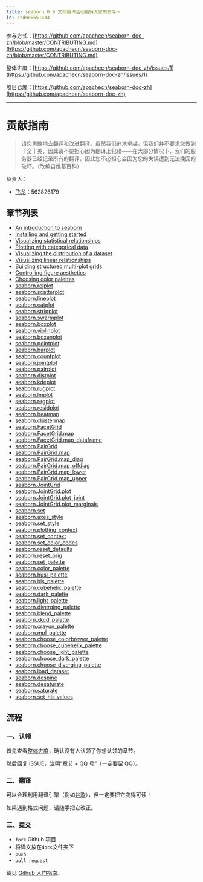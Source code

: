 ```yaml
---
title: seaborn 0.9 文档翻译活动期待大家的参与～
id: csdn88551434
---
```


参与方式：[https://github.com/apachecn/seaborn-doc-zh/blob/master/CONTRIBUTING.md](https://github.com/apachecn/seaborn-doc-zh/blob/master/CONTRIBUTING.md)

整体进度：[https://github.com/apachecn/seaborn-doc-zh/issues/1](https://github.com/apachecn/seaborn-doc-zh/issues/1)

项目仓库：[https://github.com/apachecn/seaborn-doc-zh](https://github.com/apachecn/seaborn-doc-zh)

* * *

# 贡献指南

> 请您勇敢地去翻译和改进翻译。虽然我们追求卓越，但我们并不要求您做到十全十美，因此请不要担心因为翻译上犯错——在大部分情况下，我们的服务器已经记录所有的翻译，因此您不必担心会因为您的失误遭到无法挽回的破坏。（改编自维基百科）

负责人：

*   [飞龙](https://github.com/wizardforcel)：562826179

## 章节列表

*   [An introduction to seaborn](https://github.com/apachecn/seaborn-doc-zh/blob/master/docs/1.md)
*   [Installing and getting started](https://github.com/apachecn/seaborn-doc-zh/blob/master/docs/2.md)
*   [Visualizing statistical relationships](https://github.com/apachecn/seaborn-doc-zh/blob/master/docs/3.md)
*   [Plotting with categorical data](https://github.com/apachecn/seaborn-doc-zh/blob/master/docs/4.md)
*   [Visualizing the distribution of a dataset](https://github.com/apachecn/seaborn-doc-zh/blob/master/docs/5.md)
*   [Visualizing linear relationships](https://github.com/apachecn/seaborn-doc-zh/blob/master/docs/6.md)
*   [Building structured multi-plot grids](https://github.com/apachecn/seaborn-doc-zh/blob/master/docs/7.md)
*   [Controlling figure aesthetics](https://github.com/apachecn/seaborn-doc-zh/blob/master/docs/8.md)
*   [Choosing color palettes](https://github.com/apachecn/seaborn-doc-zh/blob/master/docs/9.md)
*   [seaborn.relplot](https://github.com/apachecn/seaborn-doc-zh/blob/master/docs/10.md)
*   [seaborn.scatterplot](https://github.com/apachecn/seaborn-doc-zh/blob/master/docs/11.md)
*   [seaborn.lineplot](https://github.com/apachecn/seaborn-doc-zh/blob/master/docs/12.md)
*   [seaborn.catplot](https://github.com/apachecn/seaborn-doc-zh/blob/master/docs/13.md)
*   [seaborn.stripplot](https://github.com/apachecn/seaborn-doc-zh/blob/master/docs/14.md)
*   [seaborn.swarmplot](https://github.com/apachecn/seaborn-doc-zh/blob/master/docs/15.md)
*   [seaborn.boxplot](https://github.com/apachecn/seaborn-doc-zh/blob/master/docs/16.md)
*   [seaborn.violinplot](https://github.com/apachecn/seaborn-doc-zh/blob/master/docs/17.md)
*   [seaborn.boxenplot](https://github.com/apachecn/seaborn-doc-zh/blob/master/docs/18.md)
*   [seaborn.pointplot](https://github.com/apachecn/seaborn-doc-zh/blob/master/docs/19.md)
*   [seaborn.barplot](https://github.com/apachecn/seaborn-doc-zh/blob/master/docs/20.md)
*   [seaborn.countplot](https://github.com/apachecn/seaborn-doc-zh/blob/master/docs/21.md)
*   [seaborn.jointplot](https://github.com/apachecn/seaborn-doc-zh/blob/master/docs/22.md)
*   [seaborn.pairplot](https://github.com/apachecn/seaborn-doc-zh/blob/master/docs/23.md)
*   [seaborn.distplot](https://github.com/apachecn/seaborn-doc-zh/blob/master/docs/24.md)
*   [seaborn.kdeplot](https://github.com/apachecn/seaborn-doc-zh/blob/master/docs/25.md)
*   [seaborn.rugplot](https://github.com/apachecn/seaborn-doc-zh/blob/master/docs/26.md)
*   [seaborn.lmplot](https://github.com/apachecn/seaborn-doc-zh/blob/master/docs/27.md)
*   [seaborn.regplot](https://github.com/apachecn/seaborn-doc-zh/blob/master/docs/28.md)
*   [seaborn.residplot](https://github.com/apachecn/seaborn-doc-zh/blob/master/docs/29.md)
*   [seaborn.heatmap](https://github.com/apachecn/seaborn-doc-zh/blob/master/docs/30.md)
*   [seaborn.clustermap](https://github.com/apachecn/seaborn-doc-zh/blob/master/docs/31.md)
*   [seaborn.FacetGrid](https://github.com/apachecn/seaborn-doc-zh/blob/master/docs/32.md)
*   [seaborn.FacetGrid.map](https://github.com/apachecn/seaborn-doc-zh/blob/master/docs/33.md)
*   [seaborn.FacetGrid.map_dataframe](https://github.com/apachecn/seaborn-doc-zh/blob/master/docs/34.md)
*   [seaborn.PairGrid](https://github.com/apachecn/seaborn-doc-zh/blob/master/docs/35.md)
*   [seaborn.PairGrid.map](https://github.com/apachecn/seaborn-doc-zh/blob/master/docs/36.md)
*   [seaborn.PairGrid.map_diag](https://github.com/apachecn/seaborn-doc-zh/blob/master/docs/37.md)
*   [seaborn.PairGrid.map_offdiag](https://github.com/apachecn/seaborn-doc-zh/blob/master/docs/38.md)
*   [seaborn.PairGrid.map_lower](https://github.com/apachecn/seaborn-doc-zh/blob/master/docs/39.md)
*   [seaborn.PairGrid.map_upper](https://github.com/apachecn/seaborn-doc-zh/blob/master/docs/40.md)
*   [seaborn.JointGrid](https://github.com/apachecn/seaborn-doc-zh/blob/master/docs/41.md)
*   [seaborn.JointGrid.plot](https://github.com/apachecn/seaborn-doc-zh/blob/master/docs/42.md)
*   [seaborn.JointGrid.plot_joint](https://github.com/apachecn/seaborn-doc-zh/blob/master/docs/43.md)
*   [seaborn.JointGrid.plot_marginals](https://github.com/apachecn/seaborn-doc-zh/blob/master/docs/44.md)
*   [seaborn.set](https://github.com/apachecn/seaborn-doc-zh/blob/master/docs/45.md)
*   [seaborn.axes_style](https://github.com/apachecn/seaborn-doc-zh/blob/master/docs/46.md)
*   [seaborn.set_style](https://github.com/apachecn/seaborn-doc-zh/blob/master/docs/47.md)
*   [seaborn.plotting_context](https://github.com/apachecn/seaborn-doc-zh/blob/master/docs/48.md)
*   [seaborn.set_context](https://github.com/apachecn/seaborn-doc-zh/blob/master/docs/49.md)
*   [seaborn.set_color_codes](https://github.com/apachecn/seaborn-doc-zh/blob/master/docs/50.md)
*   [seaborn.reset_defaults](https://github.com/apachecn/seaborn-doc-zh/blob/master/docs/51.md)
*   [seaborn.reset_orig](https://github.com/apachecn/seaborn-doc-zh/blob/master/docs/52.md)
*   [seaborn.set_palette](https://github.com/apachecn/seaborn-doc-zh/blob/master/docs/53.md)
*   [seaborn.color_palette](https://github.com/apachecn/seaborn-doc-zh/blob/master/docs/54.md)
*   [seaborn.husl_palette](https://github.com/apachecn/seaborn-doc-zh/blob/master/docs/55.md)
*   [seaborn.hls_palette](https://github.com/apachecn/seaborn-doc-zh/blob/master/docs/56.md)
*   [seaborn.cubehelix_palette](https://github.com/apachecn/seaborn-doc-zh/blob/master/docs/57.md)
*   [seaborn.dark_palette](https://github.com/apachecn/seaborn-doc-zh/blob/master/docs/58.md)
*   [seaborn.light_palette](https://github.com/apachecn/seaborn-doc-zh/blob/master/docs/59.md)
*   [seaborn.diverging_palette](https://github.com/apachecn/seaborn-doc-zh/blob/master/docs/60.md)
*   [seaborn.blend_palette](https://github.com/apachecn/seaborn-doc-zh/blob/master/docs/61.md)
*   [seaborn.xkcd_palette](https://github.com/apachecn/seaborn-doc-zh/blob/master/docs/62.md)
*   [seaborn.crayon_palette](https://github.com/apachecn/seaborn-doc-zh/blob/master/docs/63.md)
*   [seaborn.mpl_palette](https://github.com/apachecn/seaborn-doc-zh/blob/master/docs/64.md)
*   [seaborn.choose_colorbrewer_palette](https://github.com/apachecn/seaborn-doc-zh/blob/master/docs/65.md)
*   [seaborn.choose_cubehelix_palette](https://github.com/apachecn/seaborn-doc-zh/blob/master/docs/66.md)
*   [seaborn.choose_light_palette](https://github.com/apachecn/seaborn-doc-zh/blob/master/docs/67.md)
*   [seaborn.choose_dark_palette](https://github.com/apachecn/seaborn-doc-zh/blob/master/docs/68.md)
*   [seaborn.choose_diverging_palette](https://github.com/apachecn/seaborn-doc-zh/blob/master/docs/69.md)
*   [seaborn.load_dataset](https://github.com/apachecn/seaborn-doc-zh/blob/master/docs/70.md)
*   [seaborn.despine](https://github.com/apachecn/seaborn-doc-zh/blob/master/docs/71.md)
*   [seaborn.desaturate](https://github.com/apachecn/seaborn-doc-zh/blob/master/docs/72.md)
*   [seaborn.saturate](https://github.com/apachecn/seaborn-doc-zh/blob/master/docs/73.md)
*   [seaborn.set_hls_values](https://github.com/apachecn/seaborn-doc-zh/blob/master/docs/74.md)

## 流程

### 一、认领

首先查看[整体进度](https://github.com/apachecn/seaborn-doc-zh/issues/1)，确认没有人认领了你想认领的章节。

然后回复 ISSUE，注明“章节 + QQ 号”（一定要留 QQ）。

### 二、翻译

可以合理利用翻译引擎（例如[谷歌](https://translate.google.cn/)），但一定要把它变得可读！

如果遇到格式问题，请随手把它改正。

### 三、提交

*   `fork` Github 项目
*   将译文放在`docs`文件夹下
*   `push`
*   `pull request`

请见 [Github 入门指南](https://github.com/apachecn/kaggle/blob/dev/https://github.com/apachecn/seaborn-doc-zh/blob/master/docs/GitHub)。